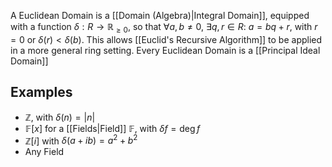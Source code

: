 A Euclidean Domain is a [[Domain (Algebra)|Integral Domain]], equipped with a function $\delta:R\to\mathbb{R}_{\geq 0}$, so that $\forall a,b\neq 0$, $\exists q,r\in R$: $a=bq+r$, with $r=0$ or $\delta(r)<\delta(b)$.
This allows [[Euclid's Recursive Algorithm]] to be applied in a more general ring setting.
Every Euclidean Domain is a [[Principal Ideal Domain]] 
## Examples
- $\mathbb{Z}$, with $\delta(n)=|n|$
- $\mathbb{F}[x]$ for a [[Fields|Field]] $\mathbb{F}$, with $\delta f=\deg f$
- $\mathbb{Z}[i]$ with $\delta(a+ib)=a^{2}+b^{2}$
- Any Field